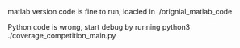 
matlab version code is fine to run, loacled in ./orignial_matlab_code

Python code is wrong, start debug by running python3 ./coverage_competition_main.py

